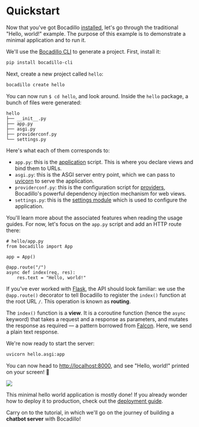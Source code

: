 # Quickstart

Now that you've got Bocadillo [installed][installation], let's go through the traditional "Hello, world!" example. The purpose of this example is to demonstrate a minimal application and to run it.

[installation]: ./installation.md

We'll use the [Bocadillo CLI] to generate a project. First, install it:

[bocadillo cli]: https://github.com/bocadilloproject/bocadillo-cli

```bash
pip install bocadillo-cli
```

Next, create a new project called `hello`:

```bash
bocadillo create hello
```

You can now run `$ cd hello`, and look around. Inside the `hello` package, a bunch of files were generated:

```
hello
├── __init__.py
├── app.py
├── asgi.py
├── providerconf.py
└── settings.py
```

Here's what each of them corresponds to:

- `app.py`: this is the [application](/guides/architecture/app.md) script. This is where you declare views and bind them to URLs.
- `asgi.py`: this is the ASGI server entry point, which we can pass to [uvicorn] to serve the application.
- `providerconf.py`: this is the configuration script for [providers](/guides/injection/), Bocadillo's powerful dependency injection mechanism for web views.
- `settings.py`: this is the [settings module](/guides/architecture/app.md#settings-module) which is used to configure the application.

[uvicorn]: https://www.uvicorn.org

You'll learn more about the associated features when reading the usage guides. For now, let's focus on the `app.py` script and add an HTTP route there:

```python{6,7,8}
# hello/app.py
from bocadillo import App

app = App()

@app.route("/")
async def index(req, res):
    res.text = "Hello, world!"
```

If you've ever worked with [Flask](http://flask.pocoo.org), the API should look familiar: we use the `@app.route()` decorator to tell Bocadillo to register the `index()` function at the root URL `/`. This operation is known as **routing**.

The `index()` function is a **view**. It is a coroutine function (hence the `async` keyword) that takes a request and a response as parameters, and mutates the response as required — a pattern borrowed from [Falcon](https://falconframework.org). Here, we send a plain text response.

We're now ready to start the server:

```bash
uvicorn hello.asgi:app
```

You can now head to [http://localhost:8000](http://localhost:8000), and see "Hello, world!" printed on your screen! :tada:

![](./hello-world.png)

This minimal hello world application is mostly done! If you already wonder how to deploy it to production, check out the [deployment guide](https://www.uvicorn.org/deployment/).

Carry on to the tutorial, in which we'll go on the journey of building a **chatbot server** with Bocadillo!
